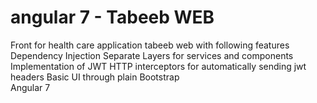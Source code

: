 # angular 7 - Tabeeb WEB 
Front for health care application tabeeb web with following features 
Dependency Injection
Separate Layers for services and components 
Implementation of JWT HTTP interceptors for automatically sending jwt headers
Basic UI through plain Bootstrap  
Angular 7

